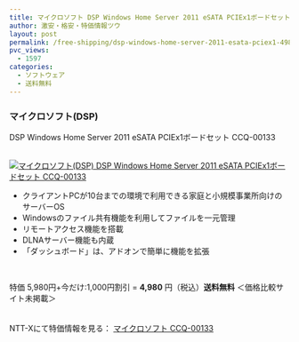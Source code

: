 ```yaml
---
title: マイクロソフト DSP Windows Home Server 2011 eSATA PCIEx1ボードセット 特価4980円！送料無料！
author: 激安・格安・特価情報ツウ
layout: post
permalink: /free-shipping/dsp-windows-home-server-2011-esata-pciex1-4980.html
pvc_views:
  - 1597
categories:
  - ソフトウェア
  - 送料無料
---
```

### マイクロソフト(DSP)  
DSP Windows Home Server 2011 eSATA PCIEx1ボードセット CCQ-00133

<div class="img-bg2 img_L">
  <a href="http://px.a8.net/svt/ejp?a8mat=ZYP6S+8IMA3E+S1Q+BWGDT&#038;a8ejpredirect=http://nttxstore.jp/_II_QZX0005707" target="_blank"><br /> <img border="0" alt="マイクロソフト(DSP) DSP Windows Home Server 2011 eSATA PCIEx1ボードセット CCQ-00133" src="http://i1.wp.com/image.nttxstore.jp/l2_images/Q/QZ/QZX0005707.jpg?w=120" data-recalc-dims="1" /></a>
</div>

<!--more-->

  * クライアントPCが10台までの環境で利用できる家庭と小規模事業所向けのサーバーOS
  * Windowsのファイル共有機能を利用してファイルを一元管理
  * リモートアクセス機能を搭載
  * DLNAサーバー機能も内蔵
  * 「ダッシュボード」は、アドオンで簡単に機能を拡張

<br clear="all" />

特価 5,980円+今だけ:1,000円割引 = <span class="tokka-price"><strong>4,980</strong></span> 円（税込）**送料無料** ＜価格比較サイト未掲載＞

　  
NTT-Xにて特価情報を見る： <span class="fs150p"><a href="http://px.a8.net/svt/ejp?a8mat=ZYP6S+8IMA3E+S1Q+BWGDT&#038;a8ejpredirect=http://nttxstore.jp/_II_QZX0005707" target="_blank">マイクロソフト CCQ-00133</a></span>